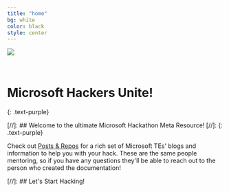 ```yaml
---
title: "home"
bg: white
color: black
style: center
---
```

![](/img/microsoft-logo.png)

<br>

# Microsoft Hackers Unite!

{: .text-purple}

[//]: ## Welcome to the ultimate Microsoft Hackathon Meta Resource!
[//]: {: .text-purple}

Check out [Posts & Repos](#all-posts) for a rich set of Microsoft TEs' blogs and information to help you with your hack. These are the same people mentoring, so if you have any questions they'll be able to reach out to the person who created the documentation!

[//]: ## Let's Start Hacking!

<br>
<br>
